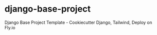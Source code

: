# django-base-project
Django Base Project Template - Cookiecutter Django, Tailwind, Deploy on Fly.io
